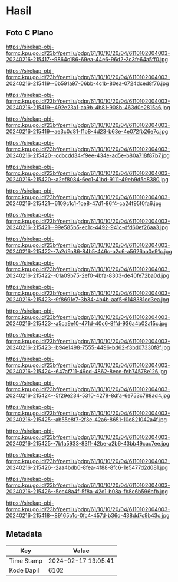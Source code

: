 # Hasil

## Foto C Plano

https://sirekap-obj-formc.kpu.go.id/23bf/pemilu/pdpr/61/10/10/20/04/6110102004003-20240216-215417--9864c186-69ea-44e6-96d2-2c3fe64a5ff0.jpg

https://sirekap-obj-formc.kpu.go.id/23bf/pemilu/pdpr/61/10/10/20/04/6110102004003-20240216-215419--6b591a97-06bb-4c1b-80ea-0724dced8f76.jpg

https://sirekap-obj-formc.kpu.go.id/23bf/pemilu/pdpr/61/10/10/20/04/6110102004003-20240216-215419--492e23a1-aa9b-4b81-908b-463d0e2815a6.jpg

https://sirekap-obj-formc.kpu.go.id/23bf/pemilu/pdpr/61/10/10/20/04/6110102004003-20240216-215419--ae3c0d81-f1b8-4d23-b63e-4e072fb26e7c.jpg

https://sirekap-obj-formc.kpu.go.id/23bf/pemilu/pdpr/61/10/10/20/04/6110102004003-20240216-215420--cdbcdd34-f9ee-434e-ad5e-b80a718f87b7.jpg

https://sirekap-obj-formc.kpu.go.id/23bf/pemilu/pdpr/61/10/10/20/04/6110102004003-20240216-215420--a2ef8084-6ec1-41bd-9111-49eb9d5d8380.jpg

https://sirekap-obj-formc.kpu.go.id/23bf/pemilu/pdpr/61/10/10/20/04/6110102004003-20240216-215421--6109c1c1-1ce8-47d1-86f4-ca24f95f0fa6.jpg

https://sirekap-obj-formc.kpu.go.id/23bf/pemilu/pdpr/61/10/10/20/04/6110102004003-20240216-215421--99e585b5-ec1c-4492-941c-dfd60ef26aa3.jpg

https://sirekap-obj-formc.kpu.go.id/23bf/pemilu/pdpr/61/10/10/20/04/6110102004003-20240216-215422--7a2d9a86-84b5-446c-a2c6-a5626aa0e91c.jpg

https://sirekap-obj-formc.kpu.go.id/23bf/pemilu/pdpr/61/10/10/20/04/6110102004003-20240216-215422--01a09b75-2ef0-4bfa-8303-de40fe72ba0d.jpg

https://sirekap-obj-formc.kpu.go.id/23bf/pemilu/pdpr/61/10/10/20/04/6110102004003-20240216-215423--9f8691e7-3b34-4b4b-aaf5-6148381cd3ea.jpg

https://sirekap-obj-formc.kpu.go.id/23bf/pemilu/pdpr/61/10/10/20/04/6110102004003-20240216-215423--a5ca9e10-471d-40c6-8ffd-936a4b02a15c.jpg

https://sirekap-obj-formc.kpu.go.id/23bf/pemilu/pdpr/61/10/10/20/04/6110102004003-20240216-215423--b94e1498-7555-4496-bd62-f3bd07330f8f.jpg

https://sirekap-obj-formc.kpu.go.id/23bf/pemilu/pdpr/61/10/10/20/04/6110102004003-20240216-215424--647af711-49cd-4862-8ece-feb74578e126.jpg

https://sirekap-obj-formc.kpu.go.id/23bf/pemilu/pdpr/61/10/10/20/04/6110102004003-20240216-215424--5f29e234-5310-4278-8dfa-6e753c788ad4.jpg

https://sirekap-obj-formc.kpu.go.id/23bf/pemilu/pdpr/61/10/10/20/04/6110102004003-20240216-215425--ab55e8f7-2f3e-42a6-8651-10c821042a4f.jpg

https://sirekap-obj-formc.kpu.go.id/23bf/pemilu/pdpr/61/10/10/20/04/6110102004003-20240216-215425--7b1a5933-83ff-42be-a2b6-43bb49cac7ee.jpg

https://sirekap-obj-formc.kpu.go.id/23bf/pemilu/pdpr/61/10/10/20/04/6110102004003-20240216-215426--2aa4bdb0-8fea-4f88-8fc6-1e5477d2d081.jpg

https://sirekap-obj-formc.kpu.go.id/23bf/pemilu/pdpr/61/10/10/20/04/6110102004003-20240216-215426--5ec48a4f-5f8a-42c1-b08a-fb8c6b596bfb.jpg

https://sirekap-obj-formc.kpu.go.id/23bf/pemilu/pdpr/61/10/10/20/04/6110102004003-20240216-215418--89165b1c-0fc4-457d-b36d-438dd7c9b43c.jpg


## Metadata

| Key        | Value               |
| ---------- | ------------------- |
| Time Stamp | 2024-02-17 13:05:41 |
| Kode Dapil | 6102                |



